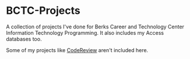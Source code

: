 # BCTC-Projects

A collection of projects I've done for Berks Career and Technology Center Information Technology Programming. It also includes my Access databases too.

Some of my projects like [CodeReview](https://github.com/Bwc9876/CodeReview) aren't included here.
